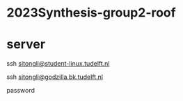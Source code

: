 # 2023Synthesis-group2-roof

# server
ssh sitongli@student-linux.tudelft.nl

ssh sitongli@godzilla.bk.tudelft.nl

password
